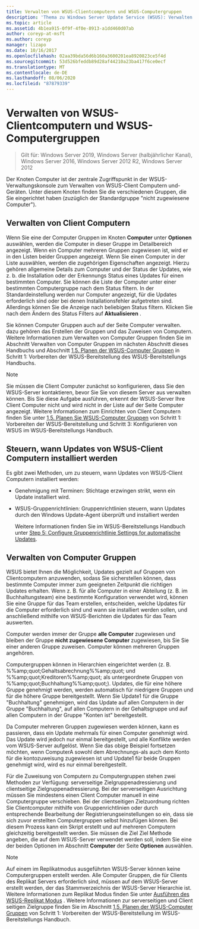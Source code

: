 ```yaml
---
title: Verwalten von WSUS-Clientcomputern und WSUS-Computergruppen
description: 'Thema zu Windows Server Update Service (WSUS): Verwalten von Client Computern und-Gruppen'
ms.topic: article
ms.assetid: 4b1ea915-0f9f-4f0e-8913-a1dd460d07ab
author: coreyp-at-msft
ms.author: coreyp
manager: lizapo
ms.date: 10/16/2017
ms.openlocfilehash: 02aa39bda56d6b160a3600201ea8920823ce5f4d
ms.sourcegitcommit: 53d526bfeddb89d28af44210a23ba417f6ce0ecf
ms.translationtype: MT
ms.contentlocale: de-DE
ms.lasthandoff: 08/06/2020
ms.locfileid: "87879339"
---
```

# <a name="managing-wsus-client-computers-and-wsus-computer-groups"></a>Verwalten von WSUS-Clientcomputern und WSUS-Computergruppen

>Gilt für: Windows Server 2019, Windows Server (halbjährlicher Kanal), Windows Server 2016, Windows Server 2012 R2, Windows Server 2012

Der Knoten Computer ist der zentrale Zugriffspunkt in der WSUS-Verwaltungskonsole zum Verwalten von WSUS-Client Computern und-Geräten. Unter diesem Knoten finden Sie die verschiedenen Gruppen, die Sie eingerichtet haben (zuzüglich der Standardgruppe "nicht zugewiesene Computer").

## <a name="managing-client-computers"></a>Verwalten von Client Computern
Wenn Sie eine der Computer Gruppen im Knoten **Computer** unter **Optionen** auswählen, werden die Computer in dieser Gruppe im Detailbereich angezeigt. Wenn ein Computer mehreren Gruppen zugewiesen ist, wird er in den Listen beider Gruppen angezeigt. Wenn Sie einen Computer in der Liste auswählen, werden die zugehörigen Eigenschaften angezeigt. Hierzu gehören allgemeine Details zum Computer und der Status der Updates, wie z. b. die Installation oder der Erkennungs Status eines Updates für einen bestimmten Computer. Sie können die Liste der Computer unter einer bestimmten Computergruppe nach dem Status filtern. In der Standardeinstellung werden nur Computer angezeigt, für die Updates erforderlich sind oder bei denen Installationsfehler aufgetreten sind. Allerdings können Sie die Anzeige nach beliebigen Status filtern. Klicken Sie nach dem Ändern des Status Filters auf **Aktualisieren** .

Sie können Computer Gruppen auch auf der Seite Computer verwalten. dazu gehören das Erstellen der Gruppen und das Zuweisen von Computern. Weitere Informationen zum Verwalten von Computer Gruppen finden Sie im Abschnitt Verwalten von Computer Gruppen im nächsten Abschnitt dieses Handbuchs und Abschnitt [1,5. Planen der WSUS-Computer Gruppen](../plan/plan-your-wsus-deployment.md#15-plan-wsus-computer-groups) in Schritt 1: Vorbereiten der WSUS-Bereitstellung des WSUS-Bereitstellungs Handbuchs.

> [!NOTE]
> Sie müssen die Client Computer zunächst so konfigurieren, dass Sie den WSUS-Server kontaktieren, bevor Sie Sie von diesem Server aus verwalten können. Bis Sie diese Aufgabe ausführen, erkennt der WSUS-Server Ihre Client Computer nicht und wird nicht in der Liste auf der Seite Computer angezeigt. Weitere Informationen zum Einrichten von Client Computern finden Sie unter [1,5. Planen Sie WSUS-Computer Gruppen](../plan/plan-your-wsus-deployment.md#15-plan-wsus-computer-groups) von Schritt 1: Vorbereiten der WSUS-Bereitstellung und Schritt 3: Konfigurieren von WSUS im WSUS-Bereitstellungs Handbuch.

## <a name="controlling-when-wsus-client-computers-install-updates"></a>Steuern, wann Updates von WSUS-Client Computern installiert werden
Es gibt zwei Methoden, um zu steuern, wann Updates von WSUS-Client Computern installiert werden:

-   Genehmigung mit Terminen: Stichtage erzwingen strikt, wenn ein Update installiert wird.

-   WSUS-Gruppenrichtlinien: Gruppenrichtlinien steuern, wann Updates durch den Windows Update-Agent überprüft und installiert werden

    Weitere Informationen finden Sie im WSUS-Bereitstellungs Handbuch unter [Step 5: Configure Gruppenrichtlinie Settings for automatische Updates](../deploy/4-configure-group-policy-settings-for-automatic-updates.md).

## <a name="managing-computer-groups"></a>Verwalten von Computer Gruppen
WSUS bietet Ihnen die Möglichkeit, Updates gezielt auf Gruppen von Clientcomputern anzuwenden, sodass Sie sicherstellen können, dass bestimmte Computer immer zum geeigneten Zeitpunkt die richtigen Updates erhalten. Wenn z. B. für alle Computer in einer Abteilung (z. B. im Buchhaltungsteam) eine bestimmte Konfiguration verwendet wird, können Sie eine Gruppe für das Team erstellen, entscheiden, welche Updates für die Computer erforderlich sind und wann sie installiert werden sollen, und anschließend mithilfe von WSUS-Berichten die Updates für das Team auswerten.

Computer werden immer der Gruppe **alle Computer** zugewiesen und bleiben der Gruppe **nicht zugewiesene Computer** zugewiesen, bis Sie Sie einer anderen Gruppe zuweisen. Computer können mehreren Gruppen angehören.

Computergruppen können in Hierarchien eingerichtet werden (z. B. %%amp;quot;Gehaltsabrechnung%%amp;quot; und %%amp;quot;Kreditoren%%amp;quot; als untergeordnete Gruppen von %%amp;quot;Buchhaltung%%amp;quot;). Updates, die für eine höhere Gruppe genehmigt werden, werden automatisch für niedrigere Gruppen und für die höhere Gruppe bereitgestellt. Wenn Sie Update1 für die Gruppe "Buchhaltung" genehmigen, wird das Update auf allen Computern in der Gruppe "Buchhaltung", auf allen Computern in der Gehaltsgruppe und auf allen Computern in der Gruppe "Konten ist" bereitgestellt.

Da Computer mehreren Gruppen zugewiesen werden können, kann es passieren, dass ein Update mehrmals für einen Computer genehmigt wird. Das Update wird jedoch nur einmal bereitgestellt, und alle Konflikte werden vom WSUS-Server aufgelöst. Wenn Sie das obige Beispiel fortsetzen möchten, wenn ComputerA sowohl dem Abrechnungs-als auch dem Konto für die kontozuweisung zugewiesen ist und Update1 für beide Gruppen genehmigt wird, wird es nur einmal bereitgestellt.

Für die Zuweisung von Computern zu Computergruppen stehen zwei Methoden zur Verfügung: serverseitige Zielgruppenadressierung und clientseitige Zielgruppenadressierung. Bei der serverseitigen Ausrichtung müssen Sie mindestens einen Client Computer manuell in eine Computergruppe verschieben. Bei der clientseitigen Zielzuordnung richten Sie Clientcomputer mithilfe von Gruppenrichtlinien oder durch entsprechende Bearbeitung der Registrierungseinstellungen so ein, dass sie sich zuvor erstellten Computergruppen selbst hinzufügen können. Bei diesem Prozess kann ein Skript erstellt und auf mehreren Computern gleichzeitig bereitgestellt werden. Sie müssen die Ziel Ziel Methode angeben, die auf dem WSUS-Server verwendet werden soll, indem Sie eine der beiden Optionen im Abschnitt **Computer** der Seite **Optionen** auswählen.

> [!NOTE]
> Auf einem im Replikatmodus ausgeführten WSUS-Server können keine Computergruppen erstellt werden. Alle Computer Gruppen, die für Clients des Replikat Servers erforderlich sind, müssen auf dem WSUS-Server erstellt werden, der das Stammverzeichnis der WSUS-Server Hierarchie ist. Weitere Informationen zum Replikat Modus finden Sie unter [Ausführen des WSUS-Replikat Modus](running-wsus-replica-mode.md) . Weitere Informationen zur serverseitigen und Client seitigen Zielgruppe finden Sie im Abschnitt [1,5. Planen der WSUS-Computer Gruppen](../plan/plan-your-wsus-deployment.md#15-plan-wsus-computer-groups) von Schritt 1: Vorbereiten der WSUS-Bereitstellung im WSUS-Bereitstellungs Handbuch.


